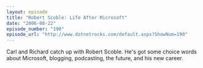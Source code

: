 ```yaml
---
layout: episode
title: "Robert Scoble: Life After Microsoft"
date: "2006-08-22"
episode_number: "190"
episode_url: "http://www.dotnetrocks.com/default.aspx?ShowNum=190"
---
```


Carl and Richard catch up with Robert Scoble. He's got some choice words about Microsoft, blogging, podcasting, the future, and his new career.
